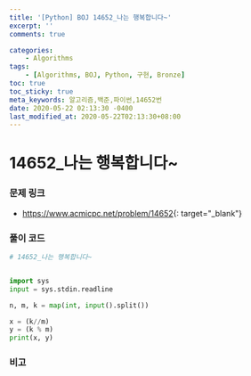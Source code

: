 ```yaml
---
title: '[Python] BOJ 14652_나는 행복합니다~'
excerpt: ''
comments: true

categories:
    - Algorithms
tags:
    - [Algorithms, BOJ, Python, 구현, Bronze]
toc: true
toc_sticky: true
meta_keywords: 알고리즘,백준,파이썬,14652번
date: 2020-05-22 02:13:30 -0400
last_modified_at: 2020-05-22T02:13:30+08:00
---
```


# 14652\_나는 행복합니다~

### 문제 링크

-   <https://www.acmicpc.net/problem/14652>{: target="\_blank"}

### 풀이 코드

```python
# 14652_나는 행복합니다~


import sys
input = sys.stdin.readline

n, m, k = map(int, input().split())

x = (k//m)
y = (k % m)
print(x, y)
```

### 비고
